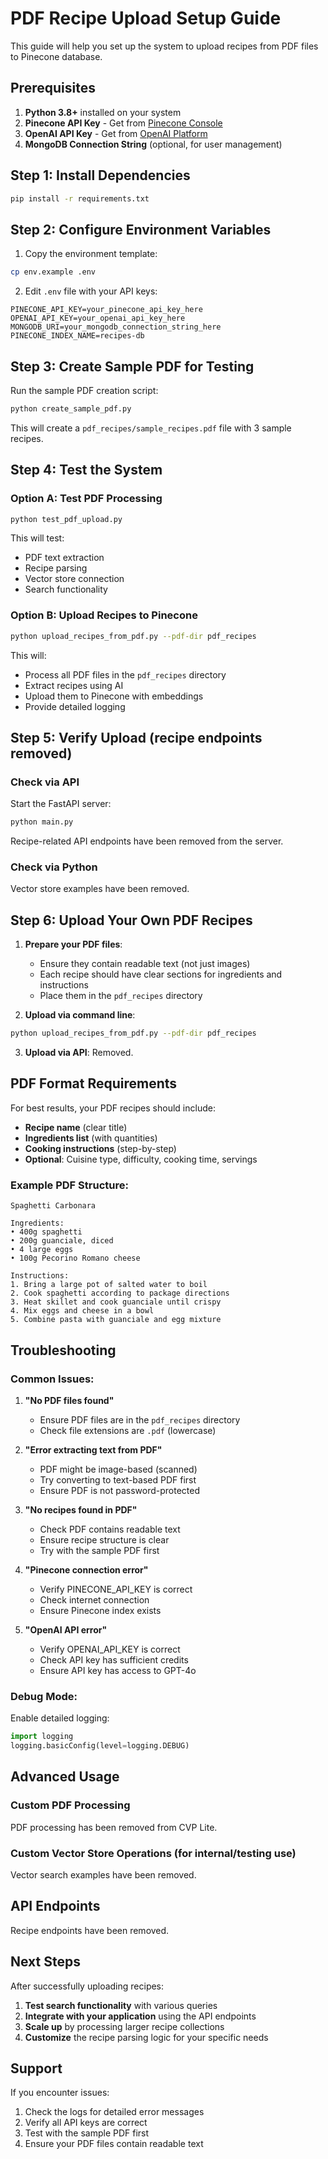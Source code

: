 # PDF Recipe Upload Setup Guide

This guide will help you set up the system to upload recipes from PDF files to Pinecone database.

## Prerequisites

1. **Python 3.8+** installed on your system
2. **Pinecone API Key** - Get from [Pinecone Console](https://app.pinecone.io/)
3. **OpenAI API Key** - Get from [OpenAI Platform](https://platform.openai.com/)
4. **MongoDB Connection String** (optional, for user management)

## Step 1: Install Dependencies

```bash
pip install -r requirements.txt
```

## Step 2: Configure Environment Variables

1. Copy the environment template:

```bash
cp env.example .env
```

2. Edit `.env` file with your API keys:

```env
PINECONE_API_KEY=your_pinecone_api_key_here
OPENAI_API_KEY=your_openai_api_key_here
MONGODB_URI=your_mongodb_connection_string_here
PINECONE_INDEX_NAME=recipes-db
```

## Step 3: Create Sample PDF for Testing

Run the sample PDF creation script:

```bash
python create_sample_pdf.py
```

This will create a `pdf_recipes/sample_recipes.pdf` file with 3 sample recipes.

## Step 4: Test the System

### Option A: Test PDF Processing

```bash
python test_pdf_upload.py
```

This will test:

- PDF text extraction
- Recipe parsing
- Vector store connection
- Search functionality

### Option B: Upload Recipes to Pinecone

```bash
python upload_recipes_from_pdf.py --pdf-dir pdf_recipes
```

This will:

- Process all PDF files in the `pdf_recipes` directory
- Extract recipes using AI
- Upload them to Pinecone with embeddings
- Provide detailed logging

## Step 5: Verify Upload (recipe endpoints removed)

### Check via API

Start the FastAPI server:

```bash
python main.py
```

Recipe-related API endpoints have been removed from the server.

### Check via Python

Vector store examples have been removed.

## Step 6: Upload Your Own PDF Recipes

1. **Prepare your PDF files**:

   - Ensure they contain readable text (not just images)
   - Each recipe should have clear sections for ingredients and instructions
   - Place them in the `pdf_recipes` directory

2. **Upload via command line**:

```bash
python upload_recipes_from_pdf.py --pdf-dir pdf_recipes
```

3. **Upload via API**: Removed.

## PDF Format Requirements

For best results, your PDF recipes should include:

- **Recipe name** (clear title)
- **Ingredients list** (with quantities)
- **Cooking instructions** (step-by-step)
- **Optional**: Cuisine type, difficulty, cooking time, servings

### Example PDF Structure:

```
Spaghetti Carbonara

Ingredients:
• 400g spaghetti
• 200g guanciale, diced
• 4 large eggs
• 100g Pecorino Romano cheese

Instructions:
1. Bring a large pot of salted water to boil
2. Cook spaghetti according to package directions
3. Heat skillet and cook guanciale until crispy
4. Mix eggs and cheese in a bowl
5. Combine pasta with guanciale and egg mixture
```

## Troubleshooting

### Common Issues:

1. **"No PDF files found"**

   - Ensure PDF files are in the `pdf_recipes` directory
   - Check file extensions are `.pdf` (lowercase)

2. **"Error extracting text from PDF"**

   - PDF might be image-based (scanned)
   - Try converting to text-based PDF first
   - Ensure PDF is not password-protected

3. **"No recipes found in PDF"**

   - Check PDF contains readable text
   - Ensure recipe structure is clear
   - Try with the sample PDF first

4. **"Pinecone connection error"**

   - Verify PINECONE_API_KEY is correct
   - Check internet connection
   - Ensure Pinecone index exists

5. **"OpenAI API error"**
   - Verify OPENAI_API_KEY is correct
   - Check API key has sufficient credits
   - Ensure API key has access to GPT-4o

### Debug Mode:

Enable detailed logging:

```python
import logging
logging.basicConfig(level=logging.DEBUG)
```

## Advanced Usage

### Custom PDF Processing

PDF processing has been removed from CVP Lite.

### Custom Vector Store Operations (for internal/testing use)

Vector search examples have been removed.

## API Endpoints

Recipe endpoints have been removed.

## Next Steps

After successfully uploading recipes:

1. **Test search functionality** with various queries
2. **Integrate with your application** using the API endpoints
3. **Scale up** by processing larger recipe collections
4. **Customize** the recipe parsing logic for your specific needs

## Support

If you encounter issues:

1. Check the logs for detailed error messages
2. Verify all API keys are correct
3. Test with the sample PDF first
4. Ensure your PDF files contain readable text
